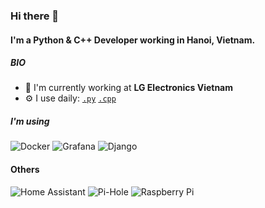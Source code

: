 ### Hi there 👋

#### I'm a Python & C++ Developer working in Hanoi, Vietnam.

##### BIO

- 🏢 I'm currently working at **LG Electronics Vietnam**
- ⚙️ I use daily: [`.py`](https://img.shields.io/badge/Python-3776AB?style=for-the-badge&logo=python&logoColor=white) [`.cpp`](https://img.shields.io/badge/C%2B%2B-00599C?style=for-the-badge&logo=c%2B%2B&logoColor=white)

##### I'm using
![Docker](https://img.shields.io/badge/docker-%230db7ed.svg?style=for-the-badge&logo=docker&logoColor=white) ![Grafana](https://img.shields.io/badge/grafana-%23F46800.svg?style=for-the-badge&logo=grafana&logoColor=white) ![Django](https://img.shields.io/badge/Django-092E20?style=for-the-badge&logo=django&logoColor=white)

#### Others
![Home Assistant](https://img.shields.io/badge/home%20assistant-%2341BDF5.svg?style=for-the-badge&logo=home-assistant&logoColor=white) ![Pi-Hole](https://img.shields.io/badge/pihole-%2396060C.svg?style=for-the-badge&logo=pi-hole&logoColor=white) ![Raspberry Pi](https://img.shields.io/badge/-RaspberryPi-C51A4A?style=for-the-badge&logo=Raspberry-Pi)
